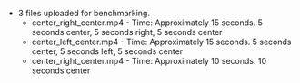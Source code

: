 
* 3 files uploaded for benchmarking.
   * center_right_center.mp4 - Time: Approximately 15 seconds. 5 seconds center, 5 seconds right, 5 seconds center
   * center_left_center.mp4 - Time: Approximately 15 seconds. 5 seconds center, 5 seconds left, 5 seconds center
   * center_right_center.mp4 - Time: Approximately 10 seconds. 10 seconds center
